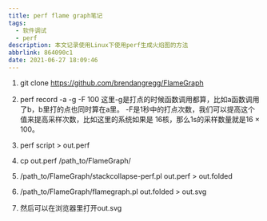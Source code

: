 ```yaml
---
title: perf flame graph笔记
tags:
  - 软件调试
  - perf
description: 本文记录使用Linux下使用perf生成火焰图的方法
abbrlink: 864090c1
date: 2021-06-27 18:09:46
---
```


1. git clone https://github.com/brendangregg/FlameGraph

2. perf record -a -g -F 100
   这里-g是打点的时候函数调用都算，比如a函数调用了b，b里打的点也同时算在a里。
   -F是1秒中的打点次数，我们可以提高这个值来提高采样次数，比如这里的系统如果是
   16核，那么1s的采样数量就是16 × 100。

3. perf script > out.perf

4. cp out.perf /path_to/FlameGraph/

5. /path_to/FlameGraph/stackcollapse-perf.pl out.perf > out.folded

6. /path_to/FlameGraph/flamegraph.pl out.folded > out.svg

7. 然后可以在浏览器里打开out.svg

